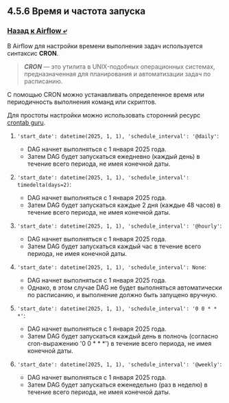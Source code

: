 ## 4.5.6 Время и частота запуска

### [Назад к Airflow ⤶](/data/Module4/data/airflow.md)

В Airflow для настройки времени выполнения задач используется синтаксис **CRON**.

> ***CRON*** — это утилита в UNIX-подобных операционных системах, предназначенная для планирования и автоматизации 
> задач по расписанию.

С помощью CRON можно устанавливать определенное время или периодичность выполнения команд или скриптов.  

Для простоты настройки можно использовать сторонний ресурс [crontab guru](https://crontab.guru/).

1. `'start_date': datetime(2025, 1, 1), 'schedule_interval': '@daily'`:  
   - DAG начнет выполняться с 1 января 2025 года.  
   - Затем DAG будет запускаться ежедневно (каждый день) в течение всего периода, не имея конечной даты.  

2. `'start_date': datetime(2025, 1, 1), 'schedule_interval': timedelta(days=2)`:  
   - DAG начнет выполняться с 1 января 2025 года.  
   - Затем DAG будет запускаться каждые 2 дня (каждые 48 часов) в течение всего периода, не имея конечной даты.  

3. `'start_date': datetime(2025, 1, 1), 'schedule_interval': '@hourly'`:  
   - DAG начнет выполняться с 1 января 2025 года.  
   - Затем DAG будет запускаться каждый час в течение всего периода, не имея конечной даты.  
   
4. `'start_date': datetime(2025, 1, 1), 'schedule_interval': None`:  
   - DAG начнет выполняться с 1 января 2025 года.  
   - Однако, в этом случае DAG не будет выполняться автоматически по расписанию, и выполнение должно быть запущено вручную.  
   
5. `'start_date': datetime(2025, 1, 1), 'schedule_interval': '0 0 * * *'`:  
   - DAG начнет выполняться с 1 января 2025 года.  
   - Затем DAG будет запускаться каждый день в полночь (согласно cron-выражению '0 0 * * *') в течение всего периода, 
не имея конечной даты.  
   
6. `'start_date': datetime(2025, 1, 1), 'schedule_interval': '@weekly'`:   
   - DAG начнет выполняться с 1 января 2025 года.  
   - Затем DAG будет запускаться еженедельно (раз в неделю) в течение всего периода, не имея конечной даты.  